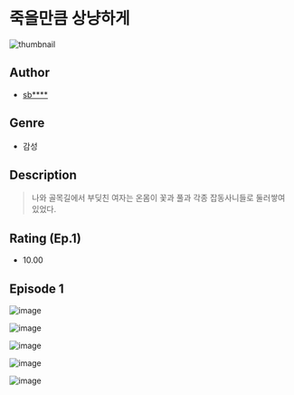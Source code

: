 # 죽을만큼 상냥하게
![thumbnail](https://image-comic.pstatic.net/user_contents_data/challenge_comic/2023/05/23/upload_4136047390977438262_480x623.jpeg)

## Author
- [sb****](https://comic.naver.com/artistTitle?id=366910)

## Genre
- 감성

## Description
> 나와 골목길에서 부딪친 여자는 온몸이 꽃과 풀과 각종 잡동사니들로 둘러쌓여 있었다.


## Rating (Ep.1)
- 10.00

## Episode 1
![image](https://image-comic.pstatic.net/user_contents_data/challenge_comic/2023/05/23/366910/upload_3775203300567311417.jpeg)

![image](https://image-comic.pstatic.net/user_contents_data/challenge_comic/2023/05/23/366910/upload_3616497368980207416.jpeg)

![image](https://image-comic.pstatic.net/user_contents_data/challenge_comic/2023/05/23/366910/upload_7306026489885516600.jpeg)

![image](https://image-comic.pstatic.net/user_contents_data/challenge_comic/2023/05/23/366910/upload_3834312830039385143.jpeg)

![image](https://image-comic.pstatic.net/user_contents_data/challenge_comic/2023/05/23/366910/upload_3762818190316878135.jpeg)
